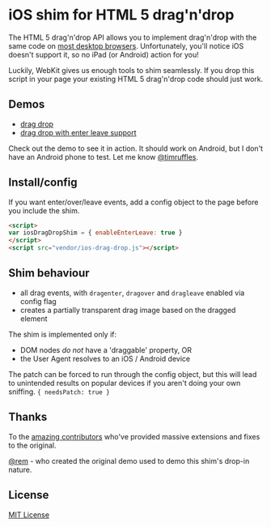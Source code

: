 # iOS shim for HTML 5 drag'n'drop

The HTML 5 drag'n'drop API allows you to implement drag'n'drop
with the same code on [most desktop browsers](http://caniuse.com/#search=drag). Unfortunately, you'll notice iOS doesn't support it, so no iPad (or Android) action for you!

Luckily, WebKit gives us enough tools to shim seamlessly. If you drop
this script in your page your existing HTML 5 drag'n'drop code should
just work.

## Demos

- [drag drop](http://timruffles.github.io/ios-html5-drag-drop-shim/demo/)
- [drag drop with enter leave support](http://timruffles.github.io/ios-html5-drag-drop-shim/enter-leave/)

Check out the demo to see it in action. It should work on Android, but I
don't have an Android phone to test. Let me know <a
href="http://twitter.com/timruffles">@timruffles</a>.

## Install/config

If you want enter/over/leave events, add a config object to the page before you include the shim.

```html
<script>
var iosDragDropShim = { enableEnterLeave: true }
</script>
<script src="vendor/ios-drag-drop.js"></script>
```

## Shim behaviour

- all drag events, with `dragenter`, `dragover` and `dragleave` enabled via config flag
- creates a partially transparent drag image based on the dragged element

The shim is implemented only if:
  - DOM nodes _do not_ have a 'draggable' property, OR
  - the User Agent resolves to an iOS / Android device

The patch can be forced to run through the config object, but this will lead to unintended results on popular devices if you aren't doing your own sniffing.
`{ needsPatch: true }`

## Thanks

To the [amazing contributors](https://github.com/timruffles/ios-html5-drag-drop-shim/graphs/contributors) who've provided massive extensions and fixes to the original.

<a href="http://twitter.com/rem">@rem</a> - who created the original demo used to demo this shim's
drop-in nature.

## License

[MIT License](LICENSE)
